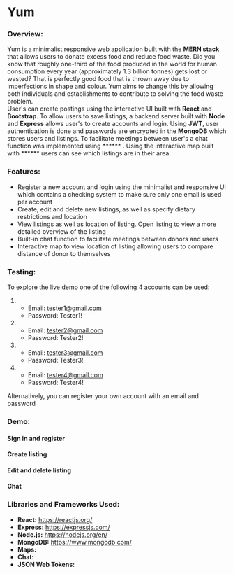 # Yum
### Overview:
Yum is a minimalist responsive web application built with the **MERN stack** that allows users to donate excess food and reduce food waste. Did you know that roughly one-third of the food produced in the world for human consumption every year (approximately 1.3 billion tonnes) gets lost or wasted? That is perfectly good food that is thrown away due to imperfections in shape and colour. Yum aims to change this by allowing both individuals and establishments to contribute to solving the food waste problem. 
<br />
User's can create postings using the interactive UI built with **React** and **Bootstrap**. To allow users to save listings, a backend server built with **Node** and **Express** allows user's to create accounts and login. Using **JWT**, user authentication is done and passwords are encrypted in the **MongoDB** which stores users and listings. To facilitate meetings between user's a chat function was implemented using ****** . Using the interactive map built with ****** users can see which listings are in their area.

### Features:
* Register a new account and login using the minimalist and responsive UI which contains a checking system to make sure only one email is used per account
* Create, edit and delete new listings, as well as specify dietary restrictions and location
* View listings as well as location of listing. Open listing to view a more detailed overview of the listing
* Built-in chat function to facilitate meetings between donors and users
* Interactive map to view location of listing allowing users to compare distance of donor to themselves 

### Testing:
To explore the live demo one of the following 4 accounts can be used:
1. * Email: tester1@gmail.com
   * Password: Tester1!
1. * Email: tester2@gmail.com
   * Password: Tester2!
1. * Email: tester3@gmail.com
   * Password: Tester3!
1. * Email: tester4@gmail.com
   * Password: Tester4!

Alternatively, you can register your own account with an email and password

### Demo:
#### Sign in and register


#### Create listing


#### Edit and delete listing


#### Chat


### Libraries and Frameworks Used:
* **React:** https://reactjs.org/
* **Express:** https://expressjs.com/
* **Node.js:** https://nodejs.org/en/
* **MongoDB:** https://www.mongodb.com/
* **Maps:** 
* **Chat:** 
* **JSON Web Tokens:**

